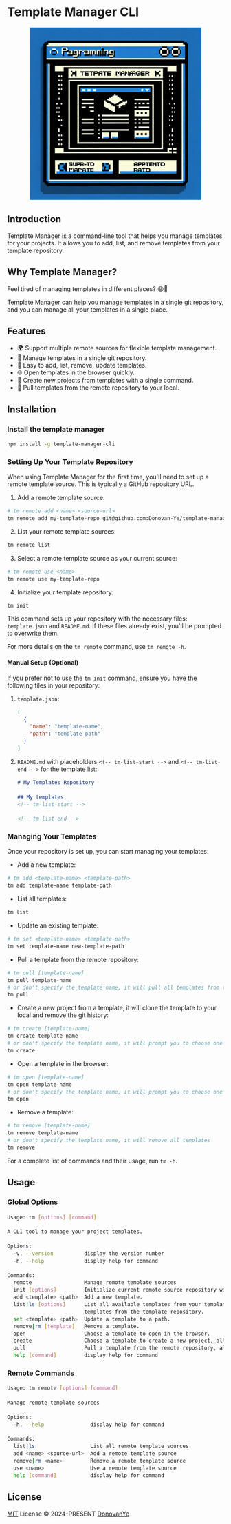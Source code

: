 # Template Manager CLI

<div align="center">
  <img src="./public/icon.png" alt="Template Manager Icon" width="400" height="400">
</div>

## Introduction

Template Manager is a command-line tool that helps you manage templates for your projects. It allows you to add, list, and remove templates from your template repository.

## Why Template Manager?

Feel tired of managing templates in different places? 😩📂

Template Manager can help you manage templates in a single git repository, and you can manage all your templates in a single place.

## Features

- 🌍 Support multiple remote sources for flexible template management.
- 📂 Manage templates in a single git repository.
- 📂 Easy to add, list, remove, update templates.
- 🌐 Open templates in the browser quickly.
- 🚀 Create new projects from templates with a single command.
- 🔄 Pull templates from the remote repository to your local.

## Installation

### Install the template manager
```bash
npm install -g template-manager-cli
```

### Setting Up Your Template Repository

When using Template Manager for the first time, you'll need to set up a remote template source. This is typically a GitHub repository URL.

1. Add a remote template source:
```bash
# tm remote add <name> <source-url>
tm remote add my-template-repo git@github.com:Donovan-Ye/template-manager.git
```

2. List your remote template sources:
```bash
tm remote list
```

3. Select a remote template source as your current source:
```bash
# tm remote use <name>
tm remote use my-template-repo
```

4. Initialize your template repository:
```bash
tm init
```

This command sets up your repository with the necessary files: `template.json` and `README.md`. If these files already exist, you'll be prompted to overwrite them.

For more details on the `tm remote` command, use `tm remote -h`.

#### Manual Setup (Optional)

If you prefer not to use the `tm init` command, ensure you have the following files in your repository:

1. `template.json`:
   ```json
   [
     {
       "name": "template-name",
       "path": "template-path"
     }
   ]
   ```

2. `README.md` with placeholders `<!-- tm-list-start -->` and `<!-- tm-list-end -->` for the template list:
   ```md
   # My Templates Repository

   ## My templates
   <!-- tm-list-start -->

   <!-- tm-list-end -->
   ```

### Managing Your Templates

Once your repository is set up, you can start managing your templates:

- Add a new template:
```bash
# tm add <template-name> <template-path>
tm add template-name template-path
```

- List all templates:
```bash
tm list
```

- Update an existing template:
```bash
# tm set <template-name> <template-path>
tm set template-name new-template-path
```

- Pull a template from the remote repository:
```bash
# tm pull [template-name]
tm pull template-name
# or don't specify the template name, it will pull all templates from the remote repository
tm pull
```

- Create a new project from a template, it will clone the template to your local and remove the git history:
```bash
# tm create [template-name]
tm create template-name
# or don't specify the template name, it will prompt you to choose one from the template list
tm create
```

- Open a template in the browser:
```bash
# tm open [template-name]
tm open template-name
# or don't specify the template name, it will prompt you to choose one from the template list
tm open
```

- Remove a template:
```bash
# tm remove [template-name]
tm remove template-name
# or don't specify the template name, it will remove all templates
tm remove
```

For a complete list of commands and their usage, run `tm -h`.

## Usage

### Global Options
```bash
Usage: tm [options] [command]

A CLI tool to manage your project templates.

Options:
  -v, --version          display the version number
  -h, --help             display help for command

Commands:
  remote                 Manage remote template sources
  init [options]         Initialize current remote source repository with initial files.
  add <template> <path>  Add a new template.
  list|ls [options]      List all available templates from your template repository, will be cached for 1 hour. You can use -f to force to get
                         templates from the template repository.
  set <template> <path>  Update a template to a path.
  remove|rm [template]   Remove a template.
  open                   Choose a template to open in the browser.
  create                 Choose a template to create a new project, all the git history will be removed.
  pull                   Pull a template from the remote repository, all the git history will be preserved.
  help [command]         display help for command
```

### Remote Commands
```bash
Usage: tm remote [options] [command]

Manage remote template sources

Options:
  -h, --help               display help for command

Commands:
  list|ls                  List all remote template sources
  add <name> <source-url>  Add a remote template source
  remove|rm <name>         Remove a remote template source
  use <name>               Use a remote template source
  help [command]           display help for command
```

## License

[MIT](./LICENSE) License © 2024-PRESENT [DonovanYe](https://github.com/Donovan-Ye)
